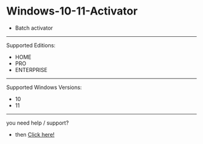 # Windows-10-11-Activator

- Batch activator
-----------------------------
Supported Editions:
- HOME
- PRO
- ENTERPRISE
-----------------------------
Supported Windows Versions:
- 10
- 11
----------------------------

you need help / support?
- then [Click here!](https://dc.cerya.de)
